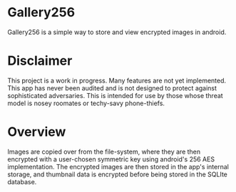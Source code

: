 # Gallery256

Gallery256 is a simple way to store and view encrypted images in android.

# Disclaimer

This project is a work in progress. Many features are not yet implemented. This app has never been audited and is not designed to protect against sophisticated adversaries. This is intended for use by those whose threat model is nosey roomates or techy-savy phone-thiefs.

# Overview

Images are copied over from the file-system, where they are then encrypted with a user-chosen symmetric key using android's 256 AES implementation. The encrypted images are then stored in the app's internal storage, and thumbnail data is encrypted before being stored in the SQLIte database.

